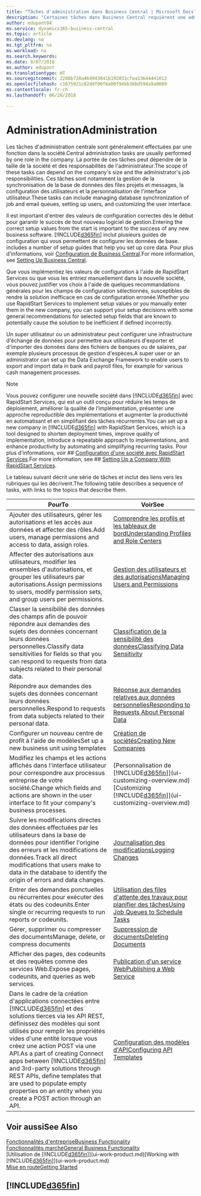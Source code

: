 ```yaml
---
title: "Tâches d'administration dans Business Central | Microsoft Docs"
description: "Certaines tâches dans Business Central requièrent une administration centrale et une configuration. Découvrez quelles sont ces tâches et ce que vous devez faire."
author: edupont04
ms.service: dynamics365-business-central
ms.topic: article
ms.devlang: na
ms.tgt_pltfrm: na
ms.workload: na
ms.search.keywords: 
ms.date: 0/07/2018
ms.author: edupont
ms.translationtype: HT
ms.sourcegitcommit: 2286b728a464943841b192031cfea13644441013
ms.openlocfilehash: c1675921c82ddf00f6a00f94bb38bd594a9a0089
ms.contentlocale: fr-ch
ms.lasthandoff: 06/28/2018

---
```

# <a name="administration"></a><span data-ttu-id="ab64d-104">Administration</span><span class="sxs-lookup"><span data-stu-id="ab64d-104">Administration</span></span>
<span data-ttu-id="ab64d-105">Les tâches d'administration centrale sont généralement effectuées par une fonction dans la société.</span><span class="sxs-lookup"><span data-stu-id="ab64d-105">Central administration tasks are usually performed by one role in the company.</span></span> <span data-ttu-id="ab64d-106">La portée de ces tâches peut dépendre de la taille de la société et des responsabilités de l'administrateur.</span><span class="sxs-lookup"><span data-stu-id="ab64d-106">The scope of these tasks can depend on the company's size and the administrator's job responsibilities.</span></span> <span data-ttu-id="ab64d-107">Ces tâches sont notamment la gestion de la synchronisation de la base de données des files projets et messages, la configuration des utilisateurs et la personnalisation de l'interface utilisateur.</span><span class="sxs-lookup"><span data-stu-id="ab64d-107">These tasks can include managing database synchronization of job and email queues, setting up users, and customizing the user interface.</span></span>  

<span data-ttu-id="ab64d-108">Il est important d'entrer des valeurs de configuration correctes dès le début pour garantir le succès de tout nouveau logiciel de gestion.</span><span class="sxs-lookup"><span data-stu-id="ab64d-108">Entering the correct setup values from the start is important to the success of any new business software.</span></span> [!INCLUDE[d365fin](includes/d365fin_md.md)]<span data-ttu-id="ab64d-109"> inclut plusieurs guides de configuration qui vous permettent de configurer les données de base.</span><span class="sxs-lookup"><span data-stu-id="ab64d-109"> includes a number of setup guides that help you set up core data.</span></span> <span data-ttu-id="ab64d-110">Pour plus d'informations, voir [Configuration de Business Central](setup.md).</span><span class="sxs-lookup"><span data-stu-id="ab64d-110">For more information, see [Setting Up Business Central](setup.md).</span></span>

<span data-ttu-id="ab64d-111">Que vous implémentiez les valeurs de configuration à l'aide de RapidStart Services ou que vous les entriez manuellement dans la nouvelle société, vous pouvez justifier vos choix à l'aide de quelques recommandations générales pour les champs de configuration sélectionnés, susceptibles de rendre la solution inefficace en cas de configuration erronée.</span><span class="sxs-lookup"><span data-stu-id="ab64d-111">Whether you use RapidStart Services to implement setup values or you manually enter them in the new company, you can support your setup decisions with some general recommendations for selected setup fields that are known to potentially cause the solution to be inefficient if defined incorrectly.</span></span>  

<span data-ttu-id="ab64d-112">Un super utilisateur ou un administrateur peut configurer une infrastructure d'échange de données pour permettre aux utilisateurs d'exporter et d'importer des données dans des fichiers de banques ou de salaires, par exemple plusieurs processus de gestion d'espèces.</span><span class="sxs-lookup"><span data-stu-id="ab64d-112">A super user or an administrator can set up the Data Exchange Framework to enable users to export and import data in bank and payroll files, for example for various cash management processes.</span></span>

> [!NOTE]
> <span data-ttu-id="ab64d-113">Vous pouvez configurer une nouvelle société dans [!INCLUDE[d365fin](includes/d365fin_md.md)] avec RapidStart Services, qui est un outil conçu pour réduire les temps de déploiement, améliorer la qualité de l’implémentation, présenter une approche reproductible des implémentations et augmenter la productivité en automatisant et en simplifiant des tâches récurrentes.</span><span class="sxs-lookup"><span data-stu-id="ab64d-113">You can set up a new company in [!INCLUDE[d365fin](includes/d365fin_md.md)] with RapidStart Services, which is a tool designed to shorten deployment times, improve quality of implementation, introduce a repeatable approach to implementations, and enhance productivity by automating and simplifying recurring tasks.</span></span> <span data-ttu-id="ab64d-114">Pour plus d'informations, voir ## [Configuration d'une société avec RapidStart Services](admin-set-up-a-company-with-rapidstart.md).</span><span class="sxs-lookup"><span data-stu-id="ab64d-114">For more information, see ## [Setting Up a Company With RapidStart Services](admin-set-up-a-company-with-rapidstart.md).</span></span>

<span data-ttu-id="ab64d-115">Le tableau suivant décrit une série de tâches et inclut des liens vers les rubriques qui les décrivent.</span><span class="sxs-lookup"><span data-stu-id="ab64d-115">The following table describes a sequence of tasks, with links to the topics that describe them.</span></span>   

|<span data-ttu-id="ab64d-116">**Pour**</span><span class="sxs-lookup"><span data-stu-id="ab64d-116">**To**</span></span>|<span data-ttu-id="ab64d-117">**Voir**</span><span class="sxs-lookup"><span data-stu-id="ab64d-117">**See**</span></span>|  
|------------|-------------|  
|<span data-ttu-id="ab64d-118">Ajouter des utilisateurs, gérer les autorisations et les accès aux données et affecter des rôles.</span><span class="sxs-lookup"><span data-stu-id="ab64d-118">Add users, manage permissions and access to data, assign roles.</span></span>|[<span data-ttu-id="ab64d-119">Comprendre les profils et les tableaux de bord</span><span class="sxs-lookup"><span data-stu-id="ab64d-119">Understanding Profiles and Role Centers</span></span>](admin-users-profiles-roles.md)|  
|<span data-ttu-id="ab64d-120">Affecter des autorisations aux utilisateurs, modifier les ensembles d'autorisations, et grouper les utilisateurs par autorisations.</span><span class="sxs-lookup"><span data-stu-id="ab64d-120">Assign permissions to users, modify permission sets, and group users per permissions.</span></span>|[<span data-ttu-id="ab64d-121">Gestion des utilisateurs et des autorisations</span><span class="sxs-lookup"><span data-stu-id="ab64d-121">Managing Users and Permissions</span></span>](ui-how-users-permissions.md)|
|<span data-ttu-id="ab64d-122">Classer la sensibilité des données des champs afin de pouvoir répondre aux demandes des sujets des données concernant leurs données personnelles.</span><span class="sxs-lookup"><span data-stu-id="ab64d-122">Classify data sensitivities for fields so that you can respond to requests from data subjects related to their personal data.</span></span>|[<span data-ttu-id="ab64d-123">Classification de la sensibilité des données</span><span class="sxs-lookup"><span data-stu-id="ab64d-123">Classifying Data Sensitivity</span></span>](admin-classifying-data-sensitivity.md)|
|<span data-ttu-id="ab64d-124">Répondre aux demandes des sujets des données concernant leurs données personnelles.</span><span class="sxs-lookup"><span data-stu-id="ab64d-124">Respond to requests from data subjects related to their personal data.</span></span>|[<span data-ttu-id="ab64d-125">Réponse aux demandes relatives aux données personnelles</span><span class="sxs-lookup"><span data-stu-id="ab64d-125">Responding to Requests About Personal Data</span></span>](admin-responding-to-requests-about-personal-data.md)|
|<span data-ttu-id="ab64d-126">Configurer un nouveau centre de profit à l'aide de modèles</span><span class="sxs-lookup"><span data-stu-id="ab64d-126">Set up a new business unit using templates</span></span>|[<span data-ttu-id="ab64d-127">Création de sociétés</span><span class="sxs-lookup"><span data-stu-id="ab64d-127">Creating New Companies</span></span>](about-new-company.md)|
|<span data-ttu-id="ab64d-128">Modifiez les champs et les actions affichés dans l'interface utilisateur pour correspondre aux processus entreprise de votre société.</span><span class="sxs-lookup"><span data-stu-id="ab64d-128">Change which fields and actions are shown in the user interface to fit your company's business processes.</span></span> |<span data-ttu-id="ab64d-129">[Personnalisation de [!INCLUDE[d365fin](includes/d365fin_md.md)]](ui-customizing-overview.md)</span><span class="sxs-lookup"><span data-stu-id="ab64d-129">[Customizing [!INCLUDE[d365fin](includes/d365fin_md.md)]](ui-customizing-overview.md)</span></span> |
|<span data-ttu-id="ab64d-130">Suivre les modifications directes des données effectuées par les utilisateurs dans la base de données pour identifier l'origine des erreurs et les modifications de données.</span><span class="sxs-lookup"><span data-stu-id="ab64d-130">Track all direct modifications that users make to data in the database to identify the origin of errors and data changes.</span></span>|[<span data-ttu-id="ab64d-131">Journalisation des modifications</span><span class="sxs-lookup"><span data-stu-id="ab64d-131">Logging Changes</span></span>](across-log-changes.md)|  
|<span data-ttu-id="ab64d-132">Entrer des demandes ponctuelles ou récurrentes pour exécuter des états ou des codeunits.</span><span class="sxs-lookup"><span data-stu-id="ab64d-132">Enter single or recurring requests to run reports or codeunits.</span></span>|[<span data-ttu-id="ab64d-133">Utilisation des files d'attente des travaux pour planifier des tâches</span><span class="sxs-lookup"><span data-stu-id="ab64d-133">Using Job Queues to Schedule Tasks</span></span>](admin-job-queues-schedule-tasks.md)|  
|<span data-ttu-id="ab64d-134">Gérer, supprimer ou compresser des documents</span><span class="sxs-lookup"><span data-stu-id="ab64d-134">Manage, delete, or compress documents</span></span>|[<span data-ttu-id="ab64d-135">Suppression de documents</span><span class="sxs-lookup"><span data-stu-id="ab64d-135">Deleting Documents</span></span>](admin-manage-documents.md)|  
|<span data-ttu-id="ab64d-136">Afficher des pages, des codeunits et des requêtes comme des services Web.</span><span class="sxs-lookup"><span data-stu-id="ab64d-136">Expose pages, codeunits, and queries as web services.</span></span>|[<span data-ttu-id="ab64d-137">Publication d'un service Web</span><span class="sxs-lookup"><span data-stu-id="ab64d-137">Publishing a Web Service</span></span>](across-how-publish-web-service.md)|
|<span data-ttu-id="ab64d-138">Dans le cadre de la création d'applications connectées entre [!INCLUDE[d365fin](includes/d365fin_md.md)] et des solutions tierces via les API REST, définissez des modèles qui sont utilisés pour remplir les propriétés vides d'une entité lorsque vous créez une action POST via une API.</span><span class="sxs-lookup"><span data-stu-id="ab64d-138">As a part of creating Connect apps between [!INCLUDE[d365fin](includes/d365fin_md.md)] and 3rd-party solutions through REST APIs, define templates that are used to populate empty properties on an entity when you create a POST action through an API.</span></span>|[<span data-ttu-id="ab64d-139">Configuration des modèles d'API</span><span class="sxs-lookup"><span data-stu-id="ab64d-139">Configuring API Templates</span></span>](admin-configuring-api-template.md)|

## <a name="see-also"></a><span data-ttu-id="ab64d-140">Voir aussi</span><span class="sxs-lookup"><span data-stu-id="ab64d-140">See Also</span></span>
[<span data-ttu-id="ab64d-141">Fonctionnalités d'entreprise</span><span class="sxs-lookup"><span data-stu-id="ab64d-141">Business Functionality</span></span>](across-business-functionality.md)  
[<span data-ttu-id="ab64d-142">Fonctionnalités marché</span><span class="sxs-lookup"><span data-stu-id="ab64d-142">General Business Functionality</span></span>](ui-across-business-areas.md)  
<span data-ttu-id="ab64d-143">[Utilisation de [!INCLUDE[d365fin](includes/d365fin_md.md)]](ui-work-product.md)</span><span class="sxs-lookup"><span data-stu-id="ab64d-143">[Working with [!INCLUDE[d365fin](includes/d365fin_md.md)]](ui-work-product.md)</span></span>  
[<span data-ttu-id="ab64d-144">Mise en route</span><span class="sxs-lookup"><span data-stu-id="ab64d-144">Getting Started</span></span>](product-get-started.md)    

## [!INCLUDE[d365fin](includes/free_trial_md.md)]  
 

